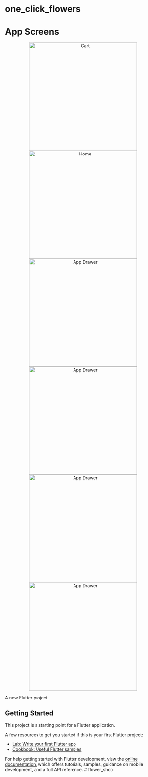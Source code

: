 

# one_click_flowers
# App Screens
<p align="center">
  <img src="https://github.com/nokibul82/flower_shop/blob/main/Screenshots/cart.jpg" width="350" title="Cart">
  <img src="https://github.com/nokibul82/flower_shop/blob/main/Screenshots/home.jpg" width="350" alt="Home">
  <img src="https://github.com/nokibul82/ajker_dordam/blob/master/UI%20Screens/bazarList.png" width="350" alt="App Drawer">
  <img src="https://github.com/nokibul82/ajker_dordam/blob/master/UI%20Screens/confirmShopQR.png" width="350" alt="App Drawer">
  <img src="https://github.com/nokibul82/ajker_dordam/blob/master/UI%20Screens/qrScan.png" width="350" alt="App Drawer">
  <img src="https://github.com/nokibul82/ajker_dordam/blob/master/UI%20Screens/productCURD.png" width="350" alt="App Drawer">
</p>

A new Flutter project.

## Getting Started

This project is a starting point for a Flutter application.

A few resources to get you started if this is your first Flutter project:

- [Lab: Write your first Flutter app](https://docs.flutter.dev/get-started/codelab)
- [Cookbook: Useful Flutter samples](https://docs.flutter.dev/cookbook)

For help getting started with Flutter development, view the
[online documentation](https://docs.flutter.dev/), which offers tutorials,
samples, guidance on mobile development, and a full API reference.
#   f l o w e r _ s h o p 
 
 

